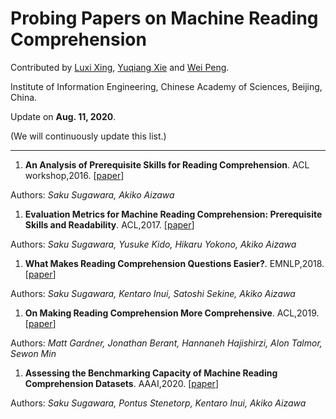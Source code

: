 # Probing Papers on Machine Reading Comprehension

Contributed by [Luxi Xing](https://github.com/XingLuxi), [Yuqiang Xie](https://github.com/IndexFziQ) and [Wei Peng](https://github.com/a414351664).

Institute of Information Engineering, Chinese Academy of Sciences, Beijing, China. 

Update on **Aug. 11, 2020**.

(We will continuously update this list.)

-------

1. **An Analysis of Prerequisite Skills for Reading Comprehension**. ACL workshop,2016. [[paper](https://www.aclweb.org/anthology/W16-6001/)]

  Authors: *Saku Sugawara, Akiko Aizawa*

1. **Evaluation Metrics for Machine Reading Comprehension: Prerequisite Skills and Readability**. ACL,2017. [[paper](https://www.aclweb.org/anthology/P17-1075/)]

  Authors: *Saku Sugawara, Yusuke Kido, Hikaru Yokono, Akiko Aizawa*

1. **What Makes Reading Comprehension Questions Easier?**. EMNLP,2018. [[paper](https://www.aclweb.org/anthology/D18-1453/)]

  Authors: *Saku Sugawara, Kentaro Inui, Satoshi Sekine, Akiko Aizawa*

1. **On Making Reading Comprehension More Comprehensive**. ACL,2019. [[paper](https://www.aclweb.org/anthology/D19-5815/)]

  Authors: *Matt Gardner, Jonathan Berant, Hannaneh Hajishirzi, Alon Talmor, Sewon Min*
  
1. **Assessing the Benchmarking Capacity of Machine Reading Comprehension Datasets**. AAAI,2020. [[paper](https://arxiv.org/abs/1911.09241)]

  Authors: *Saku Sugawara, Pontus Stenetorp, Kentaro Inui, Akiko Aizawa*
  
  
  
